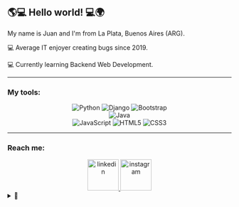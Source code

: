 ## 🌎💻 Hello world! 💻🌍
My name is Juan and I'm from La Plata, Buenos Aires (ARG).

💻 Average IT enjoyer creating bugs since 2019.

💻 Currently learning Backend Web Development.

-----------------------
### My tools:
<div align="center">
  <img src="https://img.shields.io/badge/Python-FFD43B?style=for-the-badge&logo=python&logoColor=blue" alt="Python">
  <img src="https://img.shields.io/badge/django-%23092E20.svg?style=for-the-badge&logo=django&logoColor=white" alt="Django">
  <img src="https://img.shields.io/badge/bootstrap-%238511FA.svg?style=for-the-badge&logo=bootstrap&logoColor=white" alt="Bootstrap">
  <br>
  <img src="https://img.shields.io/badge/java-%23ED8B00.svg?style=for-the-badge&logo=openjdk&logoColor=white" alt="Java">
  <br>
  <img src="https://img.shields.io/badge/javascript-%23323330.svg?style=for-the-badge&logo=javascript&logoColor=%23F7DF1E" alt="JavaScript">
  <img src="https://img.shields.io/badge/html5-%23E34F26.svg?style=for-the-badge&logo=html5&logoColor=white" alt="HTML5">
  <img src="https://img.shields.io/badge/css3-%231572B6.svg?style=for-the-badge&logo=css3&logoColor=white" alt="CSS3">
</div>

-----------------------

### Reach me:
<div align="center">
  <a href="https://www.linkedin.com/in/juan-montalivet/">
    <img src="https://cdn.jsdelivr.net/npm/simple-icons@3.0.1/icons/linkedin.svg" alt="linkedin" height="70">
  </a>
  <a href="https://www.instagram.com/juahse/">
    <img src="https://cdn.jsdelivr.net/npm/simple-icons@3.0.1/icons/instagram.svg" alt="instagram" height="70">
  </a>
</div>

<details>
  <summary>📖</summary>
  <br>
    
  ![Languages_By_Commit](http://github-profile-summary-cards.vercel.app/api/cards/most-commit-language?username=juan4171&theme=2077)  
  
  ![Stars](http://github-profile-summary-cards.vercel.app/api/cards/stats?username=juan4171&theme=2077)  

  ![GitHub metrics](https://metrics.lecoq.io/juan4171)  

  <img src="https://github-readme-stats.vercel.app/api/top-langs/?username=juan4171&theme=date_night&show_icons=true&hide_border=false&layout=compact" alt="juan4171's Top Languages">  
  

</details>

